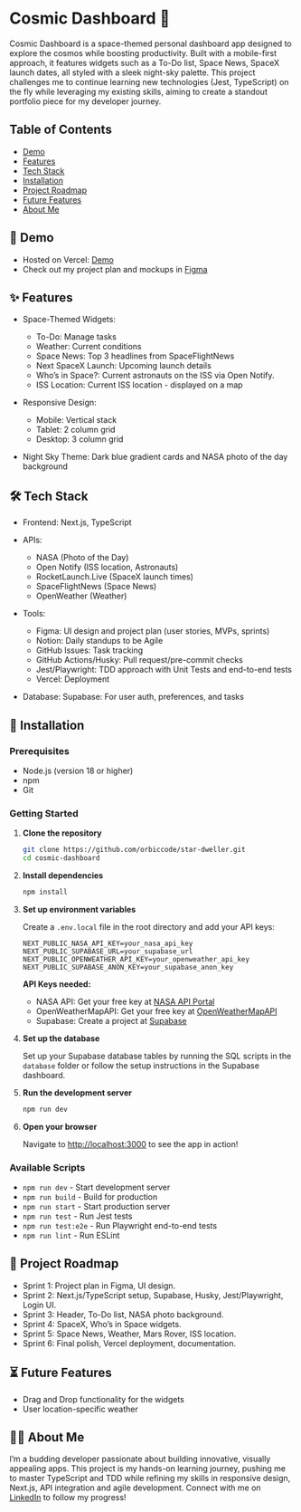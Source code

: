 # Cosmic Dashboard 🚀

Cosmic Dashboard is a space-themed personal dashboard app designed to explore the cosmos while boosting productivity. Built with a mobile-first approach, it features widgets such as a To-Do list, Space News, SpaceX launch dates, all styled with a sleek night-sky palette. This project challenges me to continue learning new technologies (Jest, TypeScript) on the fly while leveraging my existing skills, aiming to create a standout portfolio piece for my developer journey.

## Table of Contents

- [Demo](#-demo)
- [Features](#-features)
- [Tech Stack](#%EF%B8%8F-tech-stack)
- [Installation](#-installation)
- [Project Roadmap](#-project-roadmap)
- [Future Features](#-future-features)
- [About Me](#-about-me)

## 🌌 Demo

- Hosted on Vercel: [Demo](https://stardweller.vercel.app/dashboard)
- Check out my project plan and mockups in [Figma](https://www.figma.com/board/21TMmNKdjrhxi0D2awQo8W/personal-dashboard?t=3lGg2O0gkLgF0Ptb-1)

## ✨ Features

- Space-Themed Widgets:

  - To-Do: Manage tasks
  - Weather: Current conditions
  - Space News: Top 3 headlines from SpaceFlightNews
  - Next SpaceX Launch: Upcoming launch details
  - Who’s in Space?: Current astronauts on the ISS via Open Notify.
  - ISS Location: Current ISS location - displayed on a map

- Responsive Design:

  - Mobile: Vertical stack
  - Tablet: 2 column grid
  - Desktop: 3 column grid

- Night Sky Theme: Dark blue gradient cards and NASA photo of the day background

## 🛠️ Tech Stack

- Frontend: Next.js, TypeScript

- APIs:

  - NASA (Photo of the Day)
  - Open Notify (ISS location, Astronauts)
  - RocketLaunch.Live (SpaceX launch times)
  - SpaceFlightNews (Space News)
  - OpenWeather (Weather)

- Tools:

  - Figma: UI design and project plan (user stories, MVPs, sprints)
  - Notion: Daily standups to be Agile
  - GitHub Issues: Task tracking
  - GitHub Actions/Husky: Pull request/pre-commit checks
  - Jest/Playwright: TDD approach with Unit Tests and end-to-end tests
  - Vercel: Deployment

- Database: Supabase: For user auth, preferences, and tasks

## 🔧 Installation

### Prerequisites

- Node.js (version 18 or higher)
- npm
- Git

### Getting Started

1. **Clone the repository**
   ```bash
   git clone https://github.com/orbiccode/star-dweller.git
   cd cosmic-dashboard
   ```

2. **Install dependencies**
   ```bash
   npm install
   ```

3. **Set up environment variables**
   
   Create a `.env.local` file in the root directory and add your API keys:
   ```env
   NEXT_PUBLIC_NASA_API_KEY=your_nasa_api_key
   NEXT_PUBLIC_SUPABASE_URL=your_supabase_url
   NEXT_PUBLIC_OPENWEATHER_API_KEY=your_openweather_api_key
   NEXT_PUBLIC_SUPABASE_ANON_KEY=your_supabase_anon_key
   ```

   **API Keys needed:**
   - NASA API: Get your free key at [NASA API Portal](https://api.nasa.gov/)
   - OpenWeatherMapAPI: Get your free key at [OpenWeatherMapAPI](https://openweathermap.org/api)
   - Supabase: Create a project at [Supabase](https://supabase.com/)

4. **Set up the database**
   
   Set up your Supabase database tables by running the SQL scripts in the `database` folder or follow the setup instructions in the Supabase dashboard.

5. **Run the development server**
   ```bash
   npm run dev
   ```

6. **Open your browser**
   
   Navigate to [http://localhost:3000](http://localhost:3000) to see the app in action!

### Available Scripts

- `npm run dev` - Start development server
- `npm run build` - Build for production
- `npm run start` - Start production server
- `npm run test` - Run Jest tests
- `npm run test:e2e` - Run Playwright end-to-end tests
- `npm run lint` - Run ESLint

## 📆 Project Roadmap

- Sprint 1: Project plan in Figma, UI design.
- Sprint 2: Next.js/TypeScript setup, Supabase, Husky, Jest/Playwright, Login UI.
- Sprint 3: Header, To-Do list, NASA photo background.
- Sprint 4: SpaceX, Who’s in Space widgets.
- Sprint 5: Space News, Weather, Mars Rover, ISS location.
- Sprint 6: Final polish, Vercel deployment, documentation.

## ⏳ Future Features

- Drag and Drop functionality for the widgets
- User location-specific weather

## 👨‍💻 About Me

I’m a budding developer passionate about building innovative, visually appealing apps. This project is my hands-on learning journey, pushing me to master TypeScript and TDD while refining my skills in responsive design, Next.js, API integration and agile development. Connect with me on [LinkedIn](https://www.linkedin.com/in/james-o-kane-orbiccode/) to follow my progress!
